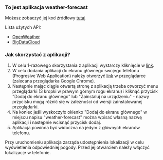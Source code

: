 ### To jest aplikacja weather-forecast
Możesz zobaczyć jej kod źródłowy [tutaj](https://github.com/Merkury32/weather-forecast).

Lista użytych API:
- [OpenWeather](https://openweathermap.org/api)
- [BigDataCloud](https://www.bigdatacloud.com/)

### Jak skorzystać z aplikacji?
1. W celu 1-razowego skorzystania z aplikacji wystarczy kliknięcie w [link](https://merkury32.github.io/weather-forecast-dist/).
2. W celu dodania aplikacji do ekranu głównego swojego telefonu (Progresive Web Application) należy otworzyć [link](https://merkury32.github.io/weather-forecast-dist/) w przeglądarce (zalecana przeglądarka Google Chrome).
3. Następnie mając ciągle otwartą stronę z aplikacją trzeba otworzyć menu przeglądarki (3 kropki w prawym górnym rogu ekranu) i kliknąć przycisk "Dodaj do ekranu głównego" lub "Zainstaluj na urządzeniu" - nazwy przycisku mogą różnić się w zależności od wersji zainstalowanej przeglądarki.
4. Na koniec jeśli wyskoczyło okienko "Dodaj do ekranu głównego" w miejscu napisu "weather-forecast" można wpisać własną nazwę aplikacji i następnie wcisnąć przycisk dodaj.
5. Aplikacja powinna być widoczna na jedym z głównych ekranów telefonu.

Przy uruchomieniu aplikacja zarząda udostępnienia lokalizacji w celu wyświetlenia odpowiedniej pogody. Przed jej otwarciem należy włączyć lokalizacje w telefonie.
